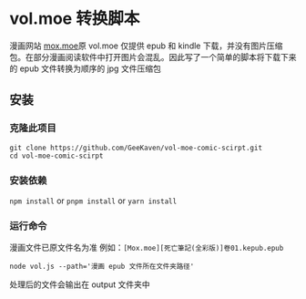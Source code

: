 # vol.moe 转换脚本

漫画网站 [mox.moe](http://mox.moe/)原 vol.moe 仅提供 epub 和 kindle 下载，并没有图片压缩包。在部分漫画阅读软件中打开图片会混乱。因此写了一个简单的脚本将下载下来的 epub 文件转换为顺序的 jpg 文件压缩包

## 安装
### 克隆此项目
```
git clone https://github.com/GeeKaven/vol-moe-comic-scirpt.git
cd vol-moe-comic-scirpt
```

### 安装依赖
`npm install` or `pnpm install` or `yarn install`

### 运行命令
漫画文件已原文件名为准 例如：`[Mox.moe][死亡筆記(全彩版)]卷01.kepub.epub`
```shell
node vol.js --path='漫画 epub 文件所在文件夹路径'
```

处理后的文件会输出在 output 文件夹中
